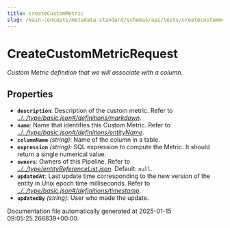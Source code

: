 ```yaml
---
title: createCustomMetric
slug: /main-concepts/metadata-standard/schemas/api/tests/createcustommetric
---
```


# CreateCustomMetricRequest

*Custom Metric definition that we will associate with a column.*

## Properties

- **`description`**: Description of the custom metric. Refer to *[../../type/basic.json#/definitions/markdown](#/../type/basic.json#/definitions/markdown)*.
- **`name`**: Name that identifies this Custom Metric. Refer to *[../../type/basic.json#/definitions/entityName](#/../type/basic.json#/definitions/entityName)*.
- **`columnName`** *(string)*: Name of the column in a table.
- **`expression`** *(string)*: SQL expression to compute the Metric. It should return a single numerical value.
- **`owners`**: Owners of this Pipeline. Refer to *[../../type/entityReferenceList.json](#/../type/entityReferenceList.json)*. Default: `null`.
- **`updatedAt`**: Last update time corresponding to the new version of the entity in Unix epoch time milliseconds. Refer to *[../../type/basic.json#/definitions/timestamp](#/../type/basic.json#/definitions/timestamp)*.
- **`updatedBy`** *(string)*: User who made the update.


Documentation file automatically generated at 2025-01-15 09:05:25.266839+00:00.
